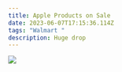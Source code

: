 ```yaml
---
title: Apple Products on Sale
date: 2023-06-07T17:15:36.114Z
tags: "Walmart "
description: Huge drop
---
```





![](img/screenshot_20230607-144336__01.jpg)